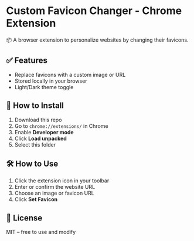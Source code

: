 # Custom Favicon Changer - Chrome Extension  
📦 A browser extension to personalize websites by changing their favicons.

## ✅ Features  
- Replace favicons with a custom image or URL  
- Stored locally in your browser  
- Light/Dark theme toggle  

## 🔧 How to Install  
1. Download this repo  
2. Go to `chrome://extensions/` in Chrome  
3. Enable **Developer mode**  
4. Click **Load unpacked**  
5. Select this folder  

## 🛠 How to Use  
1. Click the extension icon in your toolbar  
2. Enter or confirm the website URL  
3. Choose an image or favicon URL  
4. Click **Set Favicon**  

## 📄 License  
MIT – free to use and modify
